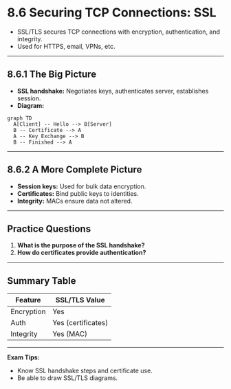 # 8.6 Securing TCP Connections: SSL

- SSL/TLS secures TCP connections with encryption, authentication, and integrity.
- Used for HTTPS, email, VPNs, etc.

---

## 8.6.1 The Big Picture
- **SSL handshake:** Negotiates keys, authenticates server, establishes session.
- **Diagram:**
```mermaid
graph TD
  A[Client] -- Hello --> B[Server]
  B -- Certificate --> A
  A -- Key Exchange --> B
  B -- Finished --> A
```

---

## 8.6.2 A More Complete Picture
- **Session keys:** Used for bulk data encryption.
- **Certificates:** Bind public keys to identities.
- **Integrity:** MACs ensure data not altered.

---

## Practice Questions
1. **What is the purpose of the SSL handshake?**
2. **How do certificates provide authentication?**

---

## Summary Table
| Feature      | SSL/TLS Value         |
|--------------|----------------------|
| Encryption   | Yes                  |
| Auth         | Yes (certificates)   |
| Integrity    | Yes (MAC)            |

---

**Exam Tips:**
- Know SSL handshake steps and certificate use.
- Be able to draw SSL/TLS diagrams. 